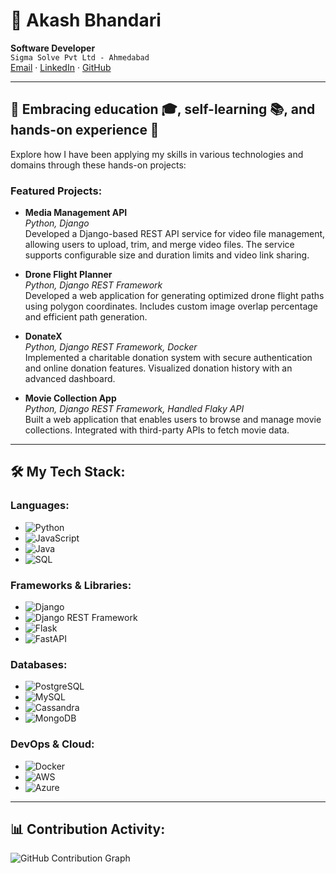 # 🚀 Akash Bhandari
**Software Developer**  
`Sigma Solve Pvt Ltd - Ahmedabad`  
[Email](mailto:akashrajk54@gmail.com) · [LinkedIn](https://www.linkedin.com/in/akash--bhandari/) · [GitHub](https://github.com/akashrajk54)

---

## 🚀 Embracing education 🎓, self-learning 📚, and hands-on experience 🧪
Explore how I have been applying my skills in various technologies and domains through these hands-on projects:

### Featured Projects:
- **Media Management API**  
  *Python, Django*  
  Developed a Django-based REST API service for video file management, allowing users to upload, trim, and merge video files. The service supports configurable size and duration limits and video link sharing.

- **Drone Flight Planner**  
  *Python, Django REST Framework*  
  Developed a web application for generating optimized drone flight paths using polygon coordinates. Includes custom image overlap percentage and efficient path generation.

- **DonateX**  
  *Python, Django REST Framework, Docker*  
  Implemented a charitable donation system with secure authentication and online donation features. Visualized donation history with an advanced dashboard.

- **Movie Collection App**  
  *Python, Django REST Framework, Handled Flaky API*  
  Built a web application that enables users to browse and manage movie collections. Integrated with third-party APIs to fetch movie data.

---

## 🛠 My Tech Stack:
### **Languages:**
- ![Python](https://img.shields.io/badge/Python-3776AB?style=flat&logo=python&logoColor=ffffff)
- ![JavaScript](https://img.shields.io/badge/JavaScript-F7DF1E?style=flat&logo=javascript&logoColor=000000)
- ![Java](https://img.shields.io/badge/Java-007396?style=flat&logo=java&logoColor=ffffff)
- ![SQL](https://img.shields.io/badge/SQL-003B57?style=flat&logo=sqlite&logoColor=ffffff)

### **Frameworks & Libraries:**
- ![Django](https://img.shields.io/badge/Django-092D26?style=flat&logo=django&logoColor=ffffff)
- ![Django REST Framework](https://img.shields.io/badge/Django%20REST%20Framework-000000?style=flat&logo=django&logoColor=ffffff)
- ![Flask](https://img.shields.io/badge/Flask-000000?style=flat&logo=flask&logoColor=ffffff)
- ![FastAPI](https://img.shields.io/badge/FastAPI-009688?style=flat&logo=fastapi&logoColor=ffffff)

### **Databases:**
- ![PostgreSQL](https://img.shields.io/badge/PostgreSQL-4169E1?style=flat&logo=postgresql&logoColor=ffffff)
- ![MySQL](https://img.shields.io/badge/MySQL-0000FF?style=flat&logo=mysql&logoColor=ffffff)
- ![Cassandra](https://img.shields.io/badge/Cassandra-1287B1?style=flat&logo=apache-cassandra&logoColor=ffffff)
- ![MongoDB](https://img.shields.io/badge/MongoDB-47A248?style=flat&logo=mongodb&logoColor=ffffff)

### **DevOps & Cloud:**
- ![Docker](https://img.shields.io/badge/Docker-2496ED?style=flat&logo=docker&logoColor=ffffff)
- ![AWS](https://img.shields.io/badge/AWS-232F3E?style=flat&logo=amazonaws&logoColor=ffffff)
- ![Azure](https://img.shields.io/badge/Azure-0078D4?style=flat&logo=microsoftazure&logoColor=ffffff)
---

## 📊 Contribution Activity:
![GitHub Contribution Graph](https://github.com/akashrajk54.png)






















<!--
**akashrajk54/akashrajk54** is a ✨ _special_ ✨ repository because its `README.md` (this file) appears on your GitHub profile.

Here are some ideas to get you started:

- 🔭 I’m currently working on ...
- 🌱 I’m currently learning ...
- 👯 I’m looking to collaborate on ...
- 🤔 I’m looking for help with ...
- 💬 Ask me about ...
- 📫 How to reach me: ...
- 😄 Pronouns: ...
- ⚡ Fun fact: ...
-->
